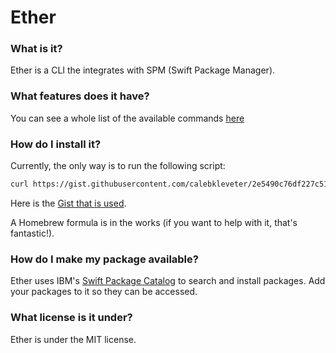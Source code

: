 # Ether

### What is it?

Ether is a CLI the integrates with SPM (Swift Package Manager).

### What features does it have?

You can see a whole list of the available commands [here](https://github.com/calebkleveter/Ether/wiki/Features)

### How do I install it?

Currently, the only way is to run the following script:

```bash
curl https://gist.githubusercontent.com/calebkleveter/2e5490c76df227c510035515a49f9f01/raw/49421e072653314160bfe1c506b553805d150cb6/EatherInstall.sh | bash
```
Here is the [Gist that is used](https://gist.github.com/calebkleveter/2e5490c76df227c510035515a49f9f01).

A Homebrew formula is in the works (if you want to help with it, that's fantastic!).

### How do I make my package available?

Ether uses IBM's [Swift Package Catalog](https://packagecatalog.com/) to search and install packages. Add your packages to it so they can be accessed.

### What license is it under?

Ether is under the MIT license.

